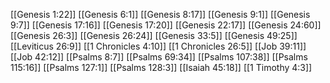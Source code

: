 [[Genesis 1:22]]
[[Genesis 6:1]]
[[Genesis 8:17]]
[[Genesis 9:1]]
[[Genesis 9:7]]
[[Genesis 17:16]]
[[Genesis 17:20]]
[[Genesis 22:17]]
[[Genesis 24:60]]
[[Genesis 26:3]]
[[Genesis 26:24]]
[[Genesis 33:5]]
[[Genesis 49:25]]
[[Leviticus 26:9]]
[[1 Chronicles 4:10]]
[[1 Chronicles 26:5]]
[[Job 39:11]]
[[Job 42:12]]
[[Psalms 8:7]]
[[Psalms 69:34]]
[[Psalms 107:38]]
[[Psalms 115:16]]
[[Psalms 127:1]]
[[Psalms 128:3]]
[[Isaiah 45:18]]
[[1 Timothy 4:3]]
